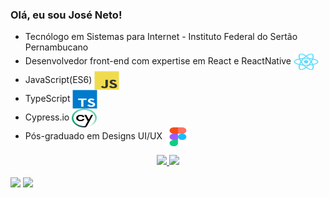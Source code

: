### Olá, eu sou José Neto!



- Tecnólogo em Sistemas para Internet - Instituto Federal do Sertão Pernambucano
- Desenvolvedor front-end com expertise em React e ReactNative <img align="center" alt="JoseNeto-HTML" height="30" width="40" src="https://raw.githubusercontent.com/devicons/devicon/master/icons/react/react-original.svg">
- JavaScript(ES6) <img align="center" alt="JoseNeto-HTML" height="30" width="40" src="https://raw.githubusercontent.com/devicons/devicon/master/icons/javascript/javascript-original.svg">
- TypeScript <img align="center" alt="JoseNeto-HTML" height="30" width="40" src="https://raw.githubusercontent.com/devicons/devicon/master/icons/typescript/typescript-original.svg">
- Cypress.io <img align="center" alt="JoseNeto-HTML" height="30" width="40" src="https://raw.githubusercontent.com/devicons/devicon/master/icons/cypressio/cypressio-original.svg">
- Pós-graduado em Designs UI/UX <img align="center" alt="JoseNeto-HTML" height="30" width="40" src="https://raw.githubusercontent.com/devicons/devicon/master/icons/figma/figma-original.svg">
<div align="center">
  <a href="https://github.com/jospneto">
  <img height="180em" src="https://github-readme-stats.vercel.app/api?username=jospneto&show_icons=true&theme=dark&include_all_commits=true&count_private=true"/>
  <img height="180em" src="https://github-readme-stats.vercel.app/api/top-langs/?username=jospneto&layout=compact&langs_count=7&theme=dark"/>
</div>
<br>   
<a href="https://www.linkedin.com/in/jos%C3%A9-neto-20a4b8208/" target="_blank"><img src="https://img.shields.io/badge/-LinkedIn-%230077B5?style=for-the-badge&logo=linkedin&logoColor=white" target="_blank"></a>
<a href="" target="_blank"><img src="https://img.shields.io/badge/Gmail-D14836?style=for-the-badge&logo=gmail&logoColor=white" target="_blank"></a>   
</div>
